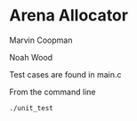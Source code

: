 # Arena Allocator

Marvin Coopman

Noah Wood

Test cases are found in main.c

From the command line

```make all
./unit_test
```
